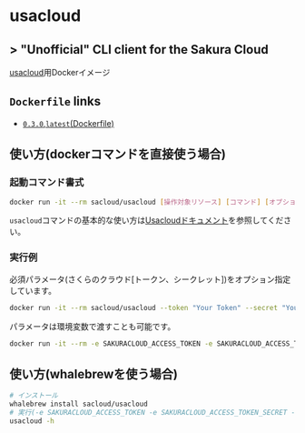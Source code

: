 # usacloud

## > "Unofficial" CLI client for the Sakura Cloud

[usacloud](https://github.com/sacloud/usacloud)用Dockerイメージ

## `Dockerfile` links

- [`0.3.0`,`latest`(Dockerfile)](https://github.com/sacloud/usacloud-docker/tree/master/)

## 使い方(dockerコマンドを直接使う場合)

### 起動コマンド書式

```bash
docker run -it --rm sacloud/usacloud [操作対象リソース] [コマンド] [オプション]
```

`usacloud`コマンドの基本的な使い方は[Usacloudドキュメント](https://sacloud.github.io/usacloud/)を参照してください。

### 実行例

必須パラメータ(さくらのクラウド[トークン、シークレット])をオプション指定しています。

```bash
docker run -it --rm sacloud/usacloud --token "Your Token" --secret "Your Secret" 
```

パラメータは環境変数で渡すことも可能です。

```bash
docker run -it --rm -e SAKURACLOUD_ACCESS_TOKEN -e SAKURACLOUD_ACCESS_TOKEN_SECRET sacloud/usacloud 
```

## 使い方(whalebrewを使う場合)

```bash
# インストール
whalebrew install sacloud/usacloud
# 実行(-e SAKURACLOUD_ACCESS_TOKEN -e SAKURACLOUD_ACCESS_TOKEN_SECRET -v $PWD:/workdir が指定されている状態となる)
usacloud -h
```

